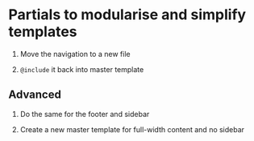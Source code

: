 # Partials to modularise and simplify templates

1. Move the navigation to a new file

1. `@include` it back into master template

## Advanced

1. Do the same for the footer and sidebar

1. Create a new master template for full-width content and no sidebar